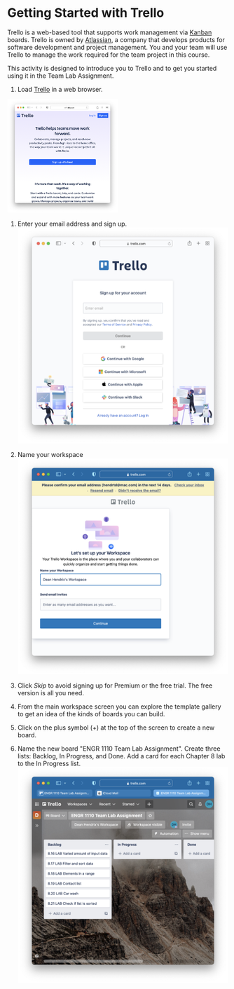 # Getting Started with Trello

Trello is a web-based tool that supports work management via
[Kanban](https://en.wikipedia.org/wiki/Kanban_board) boards. Trello is owned by
[Atlassian](https://www.atlassian.com/), a company that develops products for
software development and project management. You and your team will use Trello
to manage the work required for the team project in this course.

This activity is designed to introduce you to Trello and to get you started
using it in the Team Lab Assignment.

1. Load [Trello](http://trello.com) in a web browser. 

<img src="img/trello.png" width="50%">

1. Enter your email address and sign up. ![sign-up](img/sign-up.png)

1. Name your workspace ![workspace](img/workspace.png)

1. Click *Skip* to avoid signing up for Premium or the free trial. The free
   version is all you need.

1. From the main workspace screen you can explore the template gallery to get an
   idea of the kinds of boards you can build.

1. Click on the plus symbol (+) at the top of the screen to create a new board.


1. Name the new board "ENGR 1110 Team Lab Assignment". Create three lists:
   Backlog, In Progress, and Done. Add a card for each Chapter 8 lab to the In
   Progress list. ![assignment-board](img/assignment-board.png)

 

